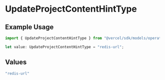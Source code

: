 # UpdateProjectContentHintType

## Example Usage

```typescript
import { UpdateProjectContentHintType } from "@vercel/sdk/models/operations/updateproject.js";

let value: UpdateProjectContentHintType = "redis-url";
```

## Values

```typescript
"redis-url"
```